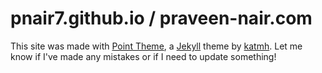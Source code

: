 # pnair7.github.io / praveen-nair.com

This site was made with [Point Theme](https://github.com/katmh/point-theme), a [Jekyll](https://github.com/katmh) theme by [katmh](https://github.com/katmh). Let me know if I've made any mistakes or if I need to update something!
